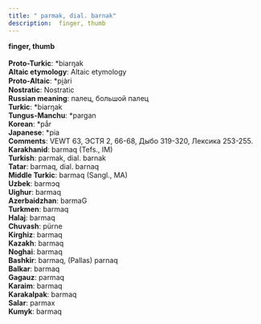 ```yaml
---
title: " parmak, dial. barnak"
description:  finger, thumb
---
```

<p data-pagefind-weight="0.5">
<strong> finger, thumb</strong><br><br>
<strong>Proto-Turkic</strong>:  *biarŋak<br>
<strong>Altaic etymology</strong>:  Altaic etymology<br>
<strong> Proto-Altaic</strong>:  *pi̯àri<br>
<strong>Nostratic</strong>:  Nostratic<br>
<strong>Russian meaning</strong>:  палец, большой палец<br>
<strong>Turkic</strong>:  *biarŋak<br>
<strong>Tungus-Manchu</strong>:  *pargan<br>
<strong>Korean</strong>:  *pắr<br>
<strong>Japanese</strong>:  *pia<br>
<strong>Comments</strong>:  VEWT 63, ЭСТЯ 2, 66-68, Дыбо 319-320, Лексика 253-255.<br>
<strong>Karakhanid</strong>:  barmaq (Tefs., IM)<br>
<strong>Turkish</strong>:  parmak, dial. barnak<br>
<strong>Tatar</strong>:  barmaq, dial. barnaq<br>
<strong>Middle Turkic</strong>:  barmaq (Sangl., MA)<br>
<strong>Uzbek</strong>:  barmɔq<br>
<strong>Uighur</strong>:  barmaq<br>
<strong>Azerbaidzhan</strong>:  barmaG<br>
<strong>Turkmen</strong>:  barmaq<br>
<strong>Halaj</strong>:  barmaq<br>
<strong>Chuvash</strong>:  pürne<br>
<strong>Kirghiz</strong>:  barmaq<br>
<strong>Kazakh</strong>:  barmaq<br>
<strong>Noghai</strong>:  barmaq<br>
<strong>Bashkir</strong>:  barmaq, (Pallas) parnaq<br>
<strong>Balkar</strong>:  barmaq<br>
<strong>Gagauz</strong>:  parmaq<br>
<strong>Karaim</strong>:  barmaq<br>
<strong>Karakalpak</strong>:  barmaq<br>
<strong>Salar</strong>:  parmax<br>
<strong>Kumyk</strong>:  barmaq<br>

</p>
